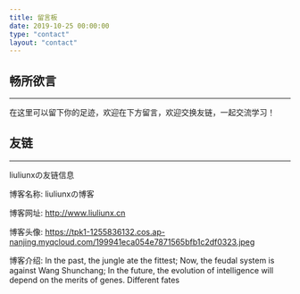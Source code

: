 ```yaml
---
title: 留言板
date: 2019-10-25 00:00:00
type: "contact"
layout: "contact"
---
```


## 畅所欲言
---
在这里可以留下你的足迹，欢迎在下方留言，欢迎交换友链，一起交流学习！

## 友链
---
liuliunxの友链信息

博客名称: liuliunxの博客

博客网址: http://www.liuliunx.cn

博客头像: https://tpk1-1255836132.cos.ap-nanjing.myqcloud.com/199941eca054e7871565bfb1c2df0323.jpeg

博客介绍: In the past, the jungle ate the fittest; Now, the feudal system is against Wang Shunchang; In the future, the evolution of intelligence will depend on the merits of genes. Different fates
